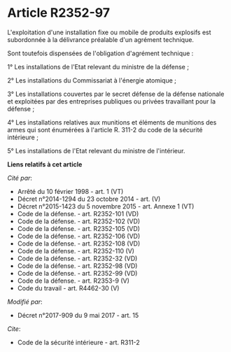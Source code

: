 # Article R2352-97

L'exploitation d'une installation fixe ou mobile de produits explosifs est subordonnée à la délivrance préalable d'un
agrément technique.

Sont toutefois dispensées de l'obligation d'agrément technique :

1° Les installations de l'Etat relevant du ministre de la défense ;

2° Les installations du Commissariat à l'énergie atomique ;

3° Les installations couvertes par le secret défense de la défense nationale et exploitées par des entreprises publiques ou
privées travaillant pour la défense ;

4° Les installations relatives aux munitions et éléments de munitions des armes qui sont énumérées à l'article R. 311-2 du
code de la sécurité intérieure ;

5° Les installations de l'Etat relevant du ministre de l'intérieur.

**Liens relatifs à cet article**

_Cité par_:

  - Arrêté du 10 février 1998 - art. 1 (VT)
  - Décret n°2014-1294 du 23 octobre 2014 - art. (V)
  - Décret n°2015-1423 du 5 novembre 2015 - art. Annexe 1 (VT)
  - Code de la défense. - art. R2352-101 (VD)
  - Code de la défense. - art. R2352-102 (VD)
  - Code de la défense. - art. R2352-105 (VD)
  - Code de la défense. - art. R2352-106 (VD)
  - Code de la défense. - art. R2352-108 (VD)
  - Code de la défense. - art. R2352-110 (V)
  - Code de la défense. - art. R2352-32 (VD)
  - Code de la défense. - art. R2352-98 (VD)
  - Code de la défense. - art. R2352-99 (VD)
  - Code de la défense. - art. R2353-9 (V)
  - Code du travail - art. R4462-30 (V)

_Modifié par_:

  - Décret n°2017-909 du 9 mai 2017 - art. 15

_Cite_:

  - Code de la sécurité intérieure - art. R311-2
